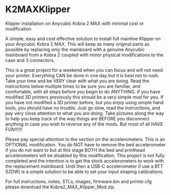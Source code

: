 # K2MAXKlipper
Klipper installation on Anycubic Kobra 2 MAX with minimal cost or modification

A simple, easy and cost effective solution to install full mainline Klipper on your Anycubic Kobra 2 MAX.  This will keep as many original parts as possible by replacing only the mainboard with a genuine Anycubic mainboard from a Kobra 2 coupled with minor physical modifications to the case and 3 connectors.

This is a great project for a weekend when you can focus and will not need your printer.  Everything CAN be done in one day but it is best not to rush.  Take your time and be VERY clear with what you are doing. Read the instructions below multiple times to be sure you are familiar, and comfortable, with all steps before you begin to do ANYTHING.  If you have modified 3D printers previously this should be a very simple mod for you.  If you have not modified a 3D printer before, but you enjoy using simple hand tools, you should have no trouble.  Just go slow, read the instructions, and pay very close attention to what you are doing.  Take pictures along the way to help you keep track of the way things are BEFORE you disconnect anything in case you wish to reverse any of the mods.  But most of all HAVE FUN!!!!!!

Please pay special attention to the section on the accelerometers.  This is an OPTIONAL modification.  You do NOT have to remove the bed accelerometer if you do not want to but at this stage BOTH the bed and printhead accelerometers will be disabled by this modification.  This project is not fully completed and the intention is to get the stock accelerometers to work with the replacement mainboard.  Until then a USB-C accelerometer (I use a BTT S2DW) is a simple solution to be able to set your input shaping calibrations.

For full instructions, notes, STLs, images, firmware.bin and printer.cfg please download the Kobra2_MAX_Klipper_Mod.zip.
